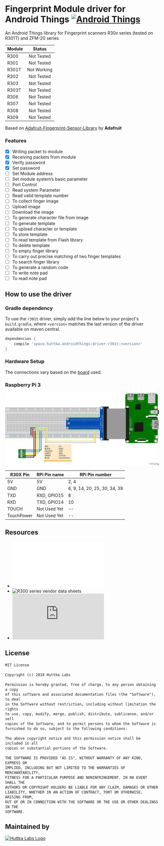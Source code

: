 Fingerprint Module driver for Android Things [![Android Things](https://img.shields.io/badge/android--things-0.6.1--devpreview-red.svg)](https://developer.android.com/things/preview/releases.html#preview-6-1)
==================================================

An Android Things library for Fingerprint scanners R30x series (tested on R301T) and ZFM-20 series

| Module | Status      | 
| ------ | :---------: |
| R300   | Not Tested  |
| R301   | Not Tested  |
| R301T  | Not Working |
| R302   | Not Tested  |
| R303   | Not Tested  |
| R303T  | Not Tested  |
| R306   | Not Tested  |
| R307   | Not Tested  |
| R308   | Not Tested  |
| R309   | Not Tested  |

Based on [Adafruit-Fingerprint-Sensor-Library](https://github.com/adafruit/Adafruit-Fingerprint-Sensor-Library) by **Adafruit**

### Features
- [x] Writing packet to module
- [x] Receiving packets from module
- [x] Verify password
- [x] Set password
- [ ] Set Module address
- [ ] Set module system’s basic parameter
- [ ] Port Control
- [ ] Read system Parameter
- [ ] Read valid template number
- [ ] To collect finger image
- [ ] Upload image
- [ ] Download the image
- [ ] To generate character file from image
- [ ] To generate template
- [ ] To upload character or template
- [ ] To store template
- [ ] To read template from Flash library
- [ ] To delete template
- [ ] To empty finger library
- [ ] To carry out precise matching of two finger templates
- [ ] To search finger library
- [ ] To generate a random code
- [ ] To write note pad
- [ ] To read note pad

How to use the driver
---------------------

### Gradle dependency

To use the `r301t` driver, simply add the line below to your project's `build.gradle`, where `<version>` matches the last version of the driver available on maven central.
```groovy
dependencies {
    compile 'space.huttka.androidthings:driver-r301t:<version>'
}
```
### Hardware Setup

The connections vary based on the [board](https://developer.android.com/things/hardware/index.html) used.

### Raspberry Pi 3
![Connection Wiring](assets/connection.png)

| R30X Pin   | RPi Pin name | RPi Pin number               |
| ---------- | ------------ | ---------------------------- |
| 5V         | 5V           | 2, 4                         |
| GND        | GND          | 6, 9, 14, 20, 25, 30, 34, 39 |
| TXD        | RXD, GPIO15  | 8                            |
| RXD        | TXD, GPIO14  | 10                           |
| TOUCH      | Not Used Yet | --                           |
| TouchPower | Not Used Yet | --                           |

## Resources

* ![R301T product data sheet](assets/R301T%20fingerprint%20module%20user%20manual.pdf)
* ![R300 series vendor data sheets](https://www.dropbox.com/sh/orprmb3bgb6lqb6/AACpiIXOF91R7-RQ9OkD4JXha?dl=0)
* ![ZFM-20 series data sheet](https://cdn-shop.adafruit.com/datasheets/ZFM+user+manualV15.pdf)

## License

    MIT License

    Copyright (c) 2018 Huttka Labs

    Permission is hereby granted, free of charge, to any person obtaining a copy
    of this software and associated documentation files (the "Software"), to deal
    in the Software without restriction, including without limitation the rights
    to use, copy, modify, merge, publish, distribute, sublicense, and/or sell
    copies of the Software, and to permit persons to whom the Software is
    furnished to do so, subject to the following conditions:

    The above copyright notice and this permission notice shall be included in all
    copies or substantial portions of the Software.

    THE SOFTWARE IS PROVIDED "AS IS", WITHOUT WARRANTY OF ANY KIND, EXPRESS OR
    IMPLIED, INCLUDING BUT NOT LIMITED TO THE WARRANTIES OF MERCHANTABILITY,
    FITNESS FOR A PARTICULAR PURPOSE AND NONINFRINGEMENT. IN NO EVENT SHALL THE
    AUTHORS OR COPYRIGHT HOLDERS BE LIABLE FOR ANY CLAIM, DAMAGES OR OTHER
    LIABILITY, WHETHER IN AN ACTION OF CONTRACT, TORT OR OTHERWISE, ARISING FROM,
    OUT OF OR IN CONNECTION WITH THE SOFTWARE OR THE USE OR OTHER DEALINGS IN THE
    SOFTWARE.

## Maintained by
[![Huttka Labs Logo](assets/logo.png)](http://huttka.space)